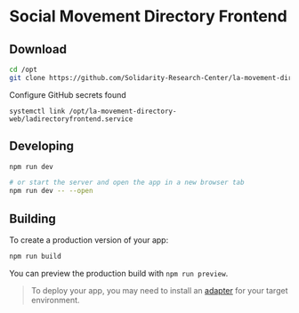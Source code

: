 # Social Movement Directory Frontend

## Download

```bash
cd /opt
git clone https://github.com/Solidarity-Research-Center/la-movement-directory-web

```

Configure GitHub secrets found

```systemctl link /opt/la-movement-directory-web/ladirectoryfrontend.service```

## Developing

```bash
npm run dev

# or start the server and open the app in a new browser tab
npm run dev -- --open
```

## Building

To create a production version of your app:

```bash
npm run build
```

You can preview the production build with `npm run preview`.

> To deploy your app, you may need to install an [adapter](https://kit.svelte.dev/docs/adapters) for your target environment.
